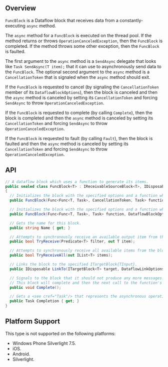 ## Overview

`FuncBlock` is a Dataflow block that receives data from a constantly-executing `async` method.

The `async` method for a `FuncBlock` is executed on the thread pool. If the method returns or throws `OperationCanceledException`, then the `FuncBlock` is completed. If the method throws some other exception, then the `FuncBlock` is faulted.

The first argument to the `async` method is a `SendAsync` delegate that looks like `Task SendAsync(T item);` that it can use to asynchronously send data to the `FuncBlock`. The optional second argument to the `async` method is a `CancellationToken` that is signaled when the `async` method should exit.

If the `FuncBlock` is requested to cancel (by signaling the `CancellationToken` member of its `DataflowBlockOptions`), then the block is canceled and then the `async` method is canceled by setting its `CancellationToken` and forcing `SendAsync` to throw `OperationCanceledException`.

If the `FuncBlock` is requested to complete (by calling `Complete`), then the block is completed and then the `async` method is canceled by setting its `CancellationToken` and forcing `SendAsync` to throw `OperationCanceledException`.

If the `FuncBlock` is requested to fault (by calling `Fault`), then the block is faulted and then the `async` method is canceled by setting its `CancellationToken` and forcing `SendAsync` to throw `OperationCanceledException`.

## API

```C#
// A dataflow block which uses a function to generate its items.
public sealed class FuncBlock<T> : IReceivableSourceBlock<T>, IDisposable
{
  // Initializes the block with the specified options and a function which takes a cancellation token.
  public FuncBlock(Func<Func<T, Task>, CancellationToken, Task> function, DataflowBlockOptions dataflowBlockOptions = null);

  // Initializes the block with the specified options and a function which does not take a cancellation token.
  public FuncBlock(Func<Func<T, Task>, Task> function, DataflowBlockOptions dataflowBlockOptions = null);

  // Gets the name for this block.
  public string Name { get; }

  // Attempts to synchronously receive an available output item from the block.
  public bool TryReceive(Predicate<T> filter, out T item);

  // Attempts to synchronously receive all available items from the block.
  public bool TryReceiveAll(out IList<T> items);

  // Links the block to the specified ITargetBlock{TInput}.
  public IDisposable LinkTo(ITargetBlock<T> target, DataflowLinkOptions linkOptions);

  // Signals to the block that it should not produce any more messages.
  // This block will complete and then the next call to the function's "send" method will throw OperationCanceledException.
  public void Complete();

  // Gets a <see cref="Task"/> that represents the asynchronous operation and completion of the dataflow block.
  public Task Completion { get; }
}
```

## Platform Support

This type is not supported on the following platforms:
* Windows Phone Silverlight 7.5.
* iOS.
* Android.
* Silverlight.
